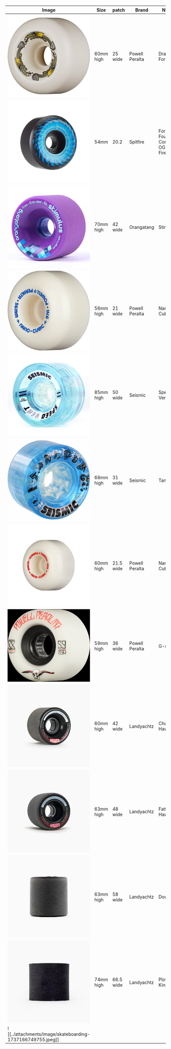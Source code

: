 
| Image                                                        | Size      | patch     | Brand          | Name                             | Durometer | width  |     |
| ------------------------------------------------------------ | --------- | --------- | -------------- | -------------------------------- | --------- | ------ | --- |
| ![250](../attachments/Pasted%20image%2020250112162858.png)   | 60mm high | 25 wide   | Powell Peralta | Dragon Formula                   | 88a       | 40     |     |
| ![250](../attachments/spitfiree.png)                         | 54mm      | 20.2      | Spitfire       | Formula Four Conical OG Fireball | 99a       | 32.2   |     |
| ![250](../attachments/Pasted%20image%2020250108152812.png)   | 70mm high | 42 wide   | Orangatang     | Stimulus                         | 83a       | ??mm   |     |
| ![250](../attachments/Pasted%20image%2020250108153417.png)   | 56mm high | 21 wide   | Powell Peralta | Nano Cubics                      | 97a       | 37mm   |     |
| ![250](../attachments/seismicspeedvent.png)                  | 85mm high | 50 wide   | Seismic        | Speed Vents                      | 75a       | 52mm   |     |
| ![250](../attachments/Pasted%20image%2020250108153747.png)   | 68mm high | 31 wide   | Seismic        | Tantrums                         | 81a       | 43mm   |     |
| ![250](../attachments/Pasted%20image%2020250108161117.png)   | 60mm high | 21.5 wide | Powell Peralta | Nano Cubics                      | 93a       | 38mm   |     |
| ![\\250](../attachments/Pasted%20image%2020250108154104.png) | 59mm high | 36 wide   | Powell Peralta | G-slides                         | 85a       | 44mm   |     |
| ![250](../attachments/Pasted%20image%2020250108154950.png)   | 60mm high | 42 wide   | Landyachtz     | Chubby Hawgs                     | 78a       | 45mm   |     |
| ![250](../attachments/Pasted%20image%2020250108154934.png)   | 63mm high | 48 wide   | Landyachtz     | Fatty Hawgs                      | 78a       | 54mm   |     |
| ![250](../attachments/Pasted%20image%2020250108160127.png)   | 63mm high | 58 wide   | Landyachtz     | Doozies                          | 78a       | 64mm   |     |
| ![250](../attachments/Pasted%20image%2020250108160502.png)   | 74mm high | 66.5 wide | Landyachtz     | Plow King GT                     | 76a       | 66.5mm |     |
| ![[../attachments/image/skateboarding-1737166749755.jpeg]]   |           |           |                |                                  |           |        |     |
